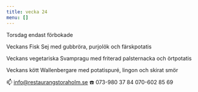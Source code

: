 ```yaml
---
title: vecka 24
menu: []
---
```

Torsdag endast förbokade

Veckans Fisk
Sej med gubbröra, purjolök och färskpotatis 

Veckans vegetariska
Svampragu med friterad palsternacka och örtpotatis

Veckans kött
Wallenbergare med potatispuré, lingon och skirat smör

📫 info@restaurangstoraholm.se
☎️ 073-980 37 84
070-602 85 69